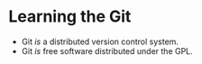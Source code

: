 Learning the Git
===============

* Git *is* a distributed version control system.
* Git *is* free software distributed under the GPL.
